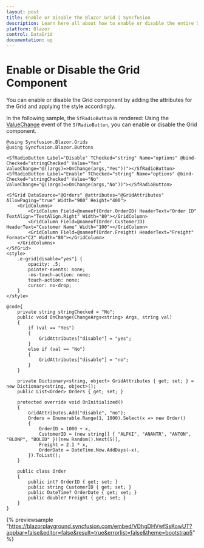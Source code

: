 ```yaml
---
layout: post
title: Enable or Disable the Blazor Grid | Syncfusion
description: Learn here all about how to enable or disable the entire Syncfusion Blazor DataGrid component and more.
platform: Blazor
control: DataGrid
documentation: ug
---
```


# Enable or Disable the Grid Component

You can enable or disable the Grid component by adding the attributes for the Grid and applying the style accordingly.

In the following sample, the `SfRadioButton` is rendered: Using the [ValueChange](https://help.syncfusion.com/cr/blazor/Syncfusion.Blazor.Buttons.SfRadioButton-1.html#Syncfusion_Blazor_Buttons_SfRadioButton_1_ValueChange) event of the `SfRadioButton`, you can enable or disable the Grid component.

```cshtml
@using Syncfusion.Blazor.Grids
@using Syncfusion.Blazor.Buttons

<SfRadioButton Label="Disable" TChecked="string" Name="options" @bind-Checked="stringChecked" Value="Yes" ValueChange="@((args)=>OnChange(args,"Yes"))"></SfRadioButton>
<SfRadioButton Label="Enable" TChecked="string" Name="options" @bind-Checked="stringChecked" Value="No" ValueChange="@((args)=>OnChange(args,"No"))"></SfRadioButton>

<SfGrid DataSource="@Orders" @attributes="@GridAttributes" AllowPaging="true" Width="900" Height="400">
    <GridColumns>
        <GridColumn Field=@nameof(Order.OrderID) HeaderText="Order ID" TextAlign="TextAlign.Right" Width="80"></GridColumn>
        <GridColumn Field=@nameof(Order.CustomerID) HeaderText="Customer Name" Width="100"></GridColumn>
        <GridColumn Field=@nameof(Order.Freight) HeaderText="Freight" Format="C2" Width="80"></GridColumn>
    </GridColumns>
</SfGrid>
<style>
    .e-grid[disable="yes"] {
        opacity: .5;
        pointer-events: none;
        -ms-touch-action: none;
        touch-action: none;
        cursor: no-drop;
    }
</style>

@code{
    private string stringChecked = "No";
    public void OnChange(ChangeArgs<string> Args, string val)
    {
        if (val == "Yes")
        {
            GridAttributes["disable"] = "yes";
        }
        else if (val == "No")
        {
            GridAttributes["disable"] = "no";
        }
    }

    private Dictionary<string, object> GridAttributes { get; set; } = new Dictionary<string, object>();
    public List<Order> Orders { get; set; }

    protected override void OnInitialized()
    {
        GridAttributes.Add("disable", "no");
        Orders = Enumerable.Range(1, 1000).Select(x => new Order()
        {
            OrderID = 1000 + x,
            CustomerID = (new string[] { "ALFKI", "ANANTR", "ANTON", "BLONP", "BOLID" })[new Random().Next(5)],
            Freight = 2.1 * x,
            OrderDate = DateTime.Now.AddDays(-x),
        }).ToList();
    }

    public class Order
    {
        public int? OrderID { get; set; }
        public string CustomerID { get; set; }
        public DateTime? OrderDate { get; set; }
        public double? Freight { get; set; }
    }
}

```

{% previewsample "https://blazorplayground.syncfusion.com/embed/VDhgDHVwfSsKowUT?appbar=false&editor=false&result=true&errorlist=false&theme=bootstrap5" %}